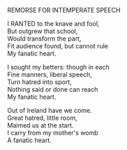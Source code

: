 REMORSE FOR INTEMPERATE SPEECH  
  
I RANTED to the knave and fool,  
But outgrew that school,  
Would transform the part,  
Fit audience found, but cannot rule  
My fanatic heart.  
  
I sought my betters:  though in each  
Fine manners, liberal speech,  
Turn hatred into sport,  
Nothing said or done can reach  
My fanatic heart.  
  
Out of Ireland have we come.  
Great hatred, little room,  
Maimed us at the start.  
I carry from my mother's womb  
A fanatic heart.  
